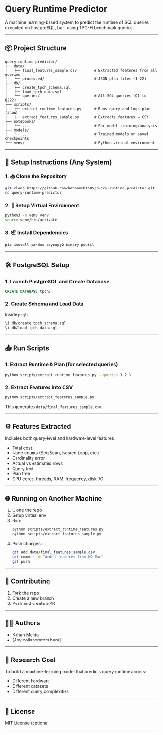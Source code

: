 
# Query Runtime Predictor

A machine learning-based system to predict the runtime of SQL queries executed on PostgreSQL, built using TPC-H benchmark queries.

---

## 📦 Project Structure

```
query-runtime-predictor/
├── data/
│   ├── final_features_sample.csv        # Extracted features from all queries
│   └── processed/                       # JSON plan files (1–22)
├── db/
│   ├── create_tpch_schema.sql
│   ├── load_tpch_data.sql
│   └── queries/                         # All SQL queries (Q1 to Q222)
├── scripts/
│   ├── extract_runtime_features.py      # Runs query and logs plan (JSON)
│   ├── extract_features_sample.py       # Extracts features → CSV
├── notebooks/
│   └── ...                              # For model training/analysis
├── models/
│   └── ...                              # Trained models or saved checkpoints
└── venv/                                # Python virtual environment
```

---

## 🔧 Setup Instructions (Any System)

### 1. 📥 Clone the Repository
```bash
git clone https://github.com/kahanmehta05/query-runtime-predictor.git
cd query-runtime-predictor
```

### 2. 🐍 Setup Virtual Environment
```bash
python3 -m venv venv
source venv/bin/activate
```

### 3. 📦 Install Dependencies
```bash
pip install pandas psycopg2-binary psutil
```
---

## 🛠 PostgreSQL Setup

### 1. Launch PostgreSQL and Create Database
```sql
CREATE DATABASE tpch;
```

### 2. Create Schema and Load Data
Inside `psql`:
```bash
\i db/create_tpch_schema.sql
\i db/load_tpch_data.sql
```

---

## 📤 Run Scripts

### 1. Extract Runtime & Plan (for selected queries)
```bash
python scripts/extract_runtime_features.py --queries 1 2 3
```

### 2. Extract Features into CSV
```bash
python scripts/extract_features_sample.py
```

This generates `data/final_features_sample.csv`.

---

## ⚙️ Features Extracted

Includes both query-level and hardware-level features:
- Total cost
- Node counts (Seq Scan, Nested Loop, etc.)
- Cardinality error
- Actual vs estimated rows
- Query text
- Plan tree
- CPU cores, threads, RAM, frequency, disk I/O

---

## 🌐 Running on Another Machine

1. Clone the repo
2. Setup virtual env
3. Run:
   ```bash
   python scripts/extract_runtime_features.py
   python scripts/extract_features_sample.py
   ```
4. Push changes:
   ```bash
   git add data/final_features_sample.csv
   git commit -m "Added features from M2 Mac"
   git push
   ```

---

## 🤝 Contributing
1. Fork the repo
2. Create a new branch
3. Push and create a PR

---

## 👨‍🔬 Authors
- Kahan Mehta
- [Any collaborators here]

---

## 🧠 Research Goal
To build a machine-learning model that predicts query runtime across:
- Different hardware
- Different datasets
- Different query complexities

---

## 📄 License
MIT License (optional)

---

